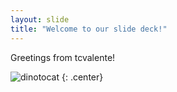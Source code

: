 ```yaml
---
layout: slide
title: "Welcome to our slide deck!"
---
```


Greetings from tcvalente!

![dinotocat](https://octodex.github.com/manufacturetocat/)
{: .center}
